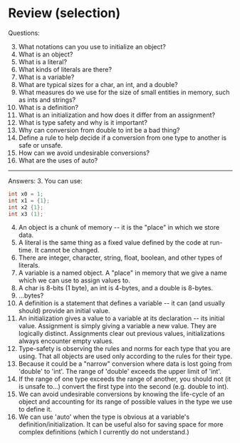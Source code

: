# Review (selection)
Questions:

3. What notations can you use to initialize an object?
9. What is an object?
10. What is a literal?
11. What kinds of literals are there?
12. What is a variable?
13. What are typical sizes for a char, an int, and a double?
14. What measures do we use for the size of small entities in memory, such as ints and strings?
16. What is a definition?
17. What is an initialization and how does it differ from an assignment?
23. What is type safety and why is it important?
24. Why can conversion from double to int be a bad thing?
25. Define a rule to help decide if a conversion from one type to another is
safe or unsafe.
26. How can we avoid undesirable conversions?
27. What are the uses of auto?
---
Answers:
3. You can use:
```cpp
int x0 = 1;
int x1 = {1};
int x2 {1};
int x3 (1);
```
4. An object is a chunk of memory -- it is the "place" in which we store data.
5. A literal is the same thing as a fixed value defined by the code at run-time. It cannot be changed.
11. There are integer, character, string, float, boolean, and other types of literals.
12. A variable is a named object. A "place" in memory that we give a name which we can use to assign values to.
13. A char is 8-bits (1 byte), an int is 4-bytes, and a double is 8-bytes.
14. ...bytes?
16. A definition is a statement that defines a variable -- it can (and usually should) provide an initial value.
17. An initialization gives a value to a variable at its declaration -- its initial value. Assignment is simply giving a variable a new value. They are logically distinct. Assignments clear out previous values, initializations always encounter empty values.
23. Type-safety is observing the rules and norms for each type that you are using. That all objects are used only according to the rules for their type.
24. Because it could be a "narrow" conversion where data is lost going from 'double' to 'int'. The range of 'double' exceeds the upper limit of 'int'.
25. If the range of one type exceeds the range of another, you should not (it is unsafe to...) convert the first type into the second (e.g. double to int).
26. We can avoid undesirable conversions by knowing the life-cycle of an object and accounting for its range of possible values in the type we use to define it.
27. We can use 'auto' when the type is obvious at a variable's definition/initialization. It can be useful also for saving space for more complex definitions (which I currently do not understand.)